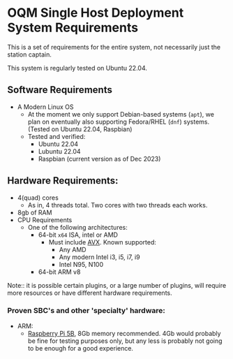 # OQM Single Host Deployment System Requirements

This is a set of requirements for the entire system, not necessarily just the station captain.

This system is regularly tested on Ubuntu 22.04.

## Software Requirements

- A Modern Linux OS
    - At the moment we only support Debian-based systems (`apt`), we plan on eventually also supporting Fedora/RHEL (`dnf`) systems. (Tested on Ubuntu 22.04, Raspbian)
    - Tested and verified:
      - Ubuntu 22.04
      - Lubuntu 22.04
      - Raspbian (current version as of Dec 2023)

## Hardware Requirements:

- 4(quad) cores
  - As in, 4 threads total. Two cores with two threads each works.
- 8gb of RAM
- CPU Requirements
    - One of the following architectures:
        - 64-bit `x64` ISA, intel or AMD
            - Must include [AVX](https://en.wikipedia.org/wiki/Advanced_Vector_Extensions). Known supported:
                - Any AMD
                - Any modern Intel i3, i5, i7, i9
                - Intel N95, N100
        - 64-bit ARM v8

Note:: it is possible certain plugins, or a large number of plugins, will require more resources or have different hardware requirements.

### Proven SBC's and other 'specialty' hardware:

- ARM:
    - [Raspberry Pi 5B](https://www.raspberrypi.com/products/raspberry-pi-5/), 8Gb memory recommended. 4Gb would probably be fine for testing purposes only, but any less is probably not going to be enough for a good experience.



